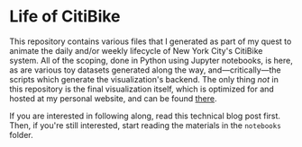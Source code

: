 # Life of CitiBike

This repository contains various files that I generated as part of my quest to animate the daily and/or weekly
lifecycle of New York City's CitiBike system. All of the scoping, done in Python using Jupyter notebooks, is here, as
 are various toy datasets generated along the way, and&mdash;critically&mdash;the scripts which generate the
 visualization's backend. The only thing *not* in this repository is the final visualization itself, which is
 optimized for and hosted at my personal website, and can be found [there](https://github.com/ResidentMario/mysite/blob/master/templates/visualizations/life-of-a-citibike.html).

If you are interested in following along, read this technical blog post first. Then, if you're still interested,
start reading the materials in the `notebooks` folder.